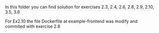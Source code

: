 In this folder you can find solution for exercises 2.3, 2.4, 2.6, 2.8, 2.9, 2.10, 3.5, 3.6

For Ex2.10 the file Dockerfile at example-frontend was modify and commited with exercise 2.8